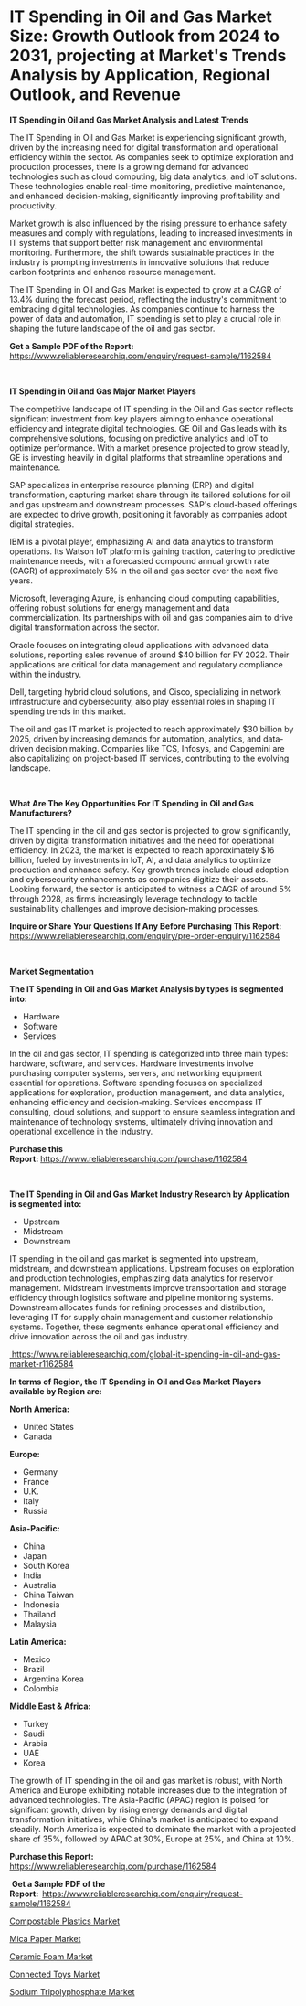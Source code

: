 <p><h1>IT Spending in Oil and Gas Market Size: Growth Outlook from 2024 to 2031, projecting at Market's Trends Analysis by Application, Regional Outlook, and Revenue</h1></p><p><strong>IT Spending in Oil and Gas Market Analysis and Latest Trends</strong></p>
<p><p>The IT Spending in Oil and Gas Market is experiencing significant growth, driven by the increasing need for digital transformation and operational efficiency within the sector. As companies seek to optimize exploration and production processes, there is a growing demand for advanced technologies such as cloud computing, big data analytics, and IoT solutions. These technologies enable real-time monitoring, predictive maintenance, and enhanced decision-making, significantly improving profitability and productivity.</p><p>Market growth is also influenced by the rising pressure to enhance safety measures and comply with regulations, leading to increased investments in IT systems that support better risk management and environmental monitoring. Furthermore, the shift towards sustainable practices in the industry is prompting investments in innovative solutions that reduce carbon footprints and enhance resource management.</p><p>The IT Spending in Oil and Gas Market is expected to grow at a CAGR of 13.4% during the forecast period, reflecting the industry's commitment to embracing digital technologies. As companies continue to harness the power of data and automation, IT spending is set to play a crucial role in shaping the future landscape of the oil and gas sector.</p></p>
<p><strong>Get a Sample PDF of the Report:&nbsp;</strong> <a href="https://www.reliableresearchiq.com/enquiry/request-sample/1162584?utm_campaign=1877&utm_medium=2&utm_source=Github&utm_content=ia&utm_term=10122024&utm_id=it-spending-in-oil-and-gas">https://www.reliableresearchiq.com/enquiry/request-sample/1162584</a></p>
<p>&nbsp;</p>
<p><strong>IT Spending in Oil and Gas Major Market Players</strong></p>
<p><p>The competitive landscape of IT spending in the Oil and Gas sector reflects significant investment from key players aiming to enhance operational efficiency and integrate digital technologies. GE Oil and Gas leads with its comprehensive solutions, focusing on predictive analytics and IoT to optimize performance. With a market presence projected to grow steadily, GE is investing heavily in digital platforms that streamline operations and maintenance.</p><p>SAP specializes in enterprise resource planning (ERP) and digital transformation, capturing market share through its tailored solutions for oil and gas upstream and downstream processes. SAP's cloud-based offerings are expected to drive growth, positioning it favorably as companies adopt digital strategies.</p><p>IBM is a pivotal player, emphasizing AI and data analytics to transform operations. Its Watson IoT platform is gaining traction, catering to predictive maintenance needs, with a forecasted compound annual growth rate (CAGR) of approximately 5% in the oil and gas sector over the next five years.</p><p>Microsoft, leveraging Azure, is enhancing cloud computing capabilities, offering robust solutions for energy management and data commercialization. Its partnerships with oil and gas companies aim to drive digital transformation across the sector.</p><p>Oracle focuses on integrating cloud applications with advanced data solutions, reporting sales revenue of around $40 billion for FY 2022. Their applications are critical for data management and regulatory compliance within the industry.</p><p>Dell, targeting hybrid cloud solutions, and Cisco, specializing in network infrastructure and cybersecurity, also play essential roles in shaping IT spending trends in this market.</p><p>The oil and gas IT market is projected to reach approximately $30 billion by 2025, driven by increasing demands for automation, analytics, and data-driven decision making. Companies like TCS, Infosys, and Capgemini are also capitalizing on project-based IT services, contributing to the evolving landscape.</p></p>
<p>&nbsp;</p>
<p><strong>What Are The Key Opportunities For IT Spending in Oil and Gas Manufacturers?</strong></p>
<p><p>The IT spending in the oil and gas sector is projected to grow significantly, driven by digital transformation initiatives and the need for operational efficiency. In 2023, the market is expected to reach approximately $16 billion, fueled by investments in IoT, AI, and data analytics to optimize production and enhance safety. Key growth trends include cloud adoption and cybersecurity enhancements as companies digitize their assets. Looking forward, the sector is anticipated to witness a CAGR of around 5% through 2028, as firms increasingly leverage technology to tackle sustainability challenges and improve decision-making processes.</p></p>
<p><strong>Inquire or Share Your Questions If Any Before Purchasing This Report:</strong> <a href="https://www.reliableresearchiq.com/enquiry/pre-order-enquiry/1162584?utm_campaign=1877&utm_medium=2&utm_source=Github&utm_content=ia&utm_term=10122024&utm_id=it-spending-in-oil-and-gas">https://www.reliableresearchiq.com/enquiry/pre-order-enquiry/1162584</a></p>
<p>&nbsp;</p>
<p><strong>Market Segmentation</strong></p>
<p><strong>The IT Spending in Oil and Gas Market Analysis by types is segmented into:</strong></p>
<p><ul><li>Hardware</li><li>Software</li><li>Services</li></ul></p>
<p><p>In the oil and gas sector, IT spending is categorized into three main types: hardware, software, and services. Hardware investments involve purchasing computer systems, servers, and networking equipment essential for operations. Software spending focuses on specialized applications for exploration, production management, and data analytics, enhancing efficiency and decision-making. Services encompass IT consulting, cloud solutions, and support to ensure seamless integration and maintenance of technology systems, ultimately driving innovation and operational excellence in the industry.</p></p>
<p><strong>Purchase this Report:&nbsp;</strong><a href="https://www.reliableresearchiq.com/purchase/1162584?utm_campaign=1877&utm_medium=2&utm_source=Github&utm_content=ia&utm_term=10122024&utm_id=it-spending-in-oil-and-gas">https://www.reliableresearchiq.com/purchase/1162584</a></p>
<p>&nbsp;</p>
<p><strong>The IT Spending in Oil and Gas Market Industry Research by Application is segmented into:</strong></p>
<p><ul><li>Upstream</li><li>Midstream</li><li>Downstream</li></ul></p>
<p><p>IT spending in the oil and gas market is segmented into upstream, midstream, and downstream applications. Upstream focuses on exploration and production technologies, emphasizing data analytics for reservoir management. Midstream investments improve transportation and storage efficiency through logistics software and pipeline monitoring systems. Downstream allocates funds for refining processes and distribution, leveraging IT for supply chain management and customer relationship systems. Together, these segments enhance operational efficiency and drive innovation across the oil and gas industry.</p></p>
<p><a href="https://www.reliableresearchiq.com/global-it-spending-in-oil-and-gas-market-r1162584?utm_campaign=1877&utm_medium=2&utm_source=Github&utm_content=ia&utm_term=10122024&utm_id=it-spending-in-oil-and-gas">&nbsp;https://www.reliableresearchiq.com/global-it-spending-in-oil-and-gas-market-r1162584</a></p>
<p><strong>In terms of Region, the IT Spending in Oil and Gas Market Players available by Region are:</strong></p>
<p>
    <p> <strong> North America: </strong>
        <ul>
            <li>United States</li>
            <li>Canada</li>
        </ul>
        </p> 
    <p> <strong> Europe: </strong>
        <ul>
            <li>Germany</li>
            <li>France</li>
            <li>U.K.</li>
            <li>Italy</li>
            <li>Russia</li>
        </ul>
        </p> 
    <p> <strong> Asia-Pacific: </strong>
        <ul>
            <li>China</li>
            <li>Japan</li>
            <li>South Korea</li>
            <li>India</li>
            <li>Australia</li>
            <li>China Taiwan</li>
            <li>Indonesia</li>
            <li>Thailand</li>
            <li>Malaysia</li>
        </ul>
        </p> 
    <p> <strong> Latin America: </strong>
        <ul>
            <li>Mexico</li>
            <li>Brazil</li>
            <li>Argentina Korea</li>
            <li>Colombia</li>
        </ul>
        </p> 
    <p> <strong> Middle East & Africa: </strong>
        <ul>
            <li>Turkey</li>
            <li>Saudi</li>
            <li>Arabia</li>
            <li>UAE</li>
            <li>Korea</li>
        </ul>
    </p>
    </p>
<p><p>The growth of IT spending in the oil and gas market is robust, with North America and Europe exhibiting notable increases due to the integration of advanced technologies. The Asia-Pacific (APAC) region is poised for significant growth, driven by rising energy demands and digital transformation initiatives, while China's market is anticipated to expand steadily. North America is expected to dominate the market with a projected share of 35%, followed by APAC at 30%, Europe at 25%, and China at 10%.</p></p>
<p><strong>Purchase this Report: </strong><a href="https://www.reliableresearchiq.com/purchase/1162584?utm_campaign=1877&utm_medium=2&utm_source=Github&utm_content=ia&utm_term=10122024&utm_id=it-spending-in-oil-and-gas">https://www.reliableresearchiq.com/purchase/1162584</a></p>
<p>&nbsp;<strong>Get a Sample PDF of the Report:&nbsp;&nbsp;</strong><a href="https://www.reliableresearchiq.com/enquiry/request-sample/1162584?utm_campaign=1877&utm_medium=2&utm_source=Github&utm_content=ia&utm_term=10122024&utm_id=it-spending-in-oil-and-gas">https://www.reliableresearchiq.com/enquiry/request-sample/1162584</a></p>
<p><strong></strong></p>
<p><p><a href="https://www.linkedin.com/pulse/c-hannibex-sqmmf?utm_campaign=1877&utm_medium=2&utm_source=Github&utm_content=ia&utm_term=10122024&utm_id=it-spending-in-oil-and-gas">Compostable Plastics Market</a></p><p><a href="https://www.linkedin.com/pulse/mica-paper-market-forecast-2024-2031-trends-insights-key-v1ivf?utm_campaign=1877&utm_medium=2&utm_source=Github&utm_content=ia&utm_term=10122024&utm_id=it-spending-in-oil-and-gas">Mica Paper Market</a></p><p><a href="https://www.linkedin.com/pulse/information-trends-significant-market-drivers-obstacles-ceramic-n6jaf?utm_campaign=1877&utm_medium=2&utm_source=Github&utm_content=ia&utm_term=10122024&utm_id=it-spending-in-oil-and-gas">Ceramic Foam Market</a></p><p><a href="https://www.linkedin.com/pulse/c-hannibex-sqmmf?utm_campaign=1877&utm_medium=2&utm_source=Github&utm_content=ia&utm_term=10122024&utm_id=it-spending-in-oil-and-gas">Connected Toys Market</a></p><p><a href="https://www.linkedin.com/pulse/swot-analysis-regional-outlook-deployment-revenue-forecasts-gjndf?utm_campaign=1877&utm_medium=2&utm_source=Github&utm_content=ia&utm_term=10122024&utm_id=it-spending-in-oil-and-gas">Sodium Tripolyphosphate Market</a></p></p>